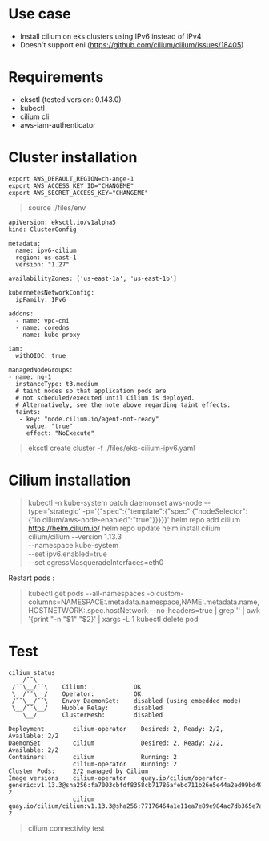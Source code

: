 # Use case

* Install cilium on eks clusters using IPv6 instead of IPv4
* Doesn't support eni (https://github.com/cilium/cilium/issues/18405)

# Requirements

* eksctl (tested version: 0.143.0)
* kubectl
* cilium cli
* aws-iam-authenticator

# Cluster installation

```
export AWS_DEFAULT_REGION=ch-ange-1
export AWS_ACCESS_KEY_ID="CHANGEME"
export AWS_SECRET_ACCESS_KEY="CHANGEME"
```

> source ./files/env

```yaml:
apiVersion: eksctl.io/v1alpha5
kind: ClusterConfig

metadata:
  name: ipv6-cilium
  region: us-east-1
  version: "1.27"

availabilityZones: ['us-east-1a', 'us-east-1b']

kubernetesNetworkConfig:
  ipFamily: IPv6

addons:
  - name: vpc-cni
  - name: coredns
  - name: kube-proxy

iam:
  withOIDC: true

managedNodeGroups:
- name: ng-1
  instanceType: t3.medium
  # taint nodes so that application pods are
  # not scheduled/executed until Cilium is deployed.
  # Alternatively, see the note above regarding taint effects.
  taints:
   - key: "node.cilium.io/agent-not-ready"
     value: "true"
     effect: "NoExecute"
```

> eksctl create cluster -f ./files/eks-cilium-ipv6.yaml


# Cilium installation

> kubectl -n kube-system patch daemonset aws-node --type='strategic' -p='{"spec":{"template":{"spec":{"nodeSelector":{"io.cilium/aws-node-enabled":"true"}}}}}'
helm repo add cilium https://helm.cilium.io/
helm repo update
helm install cilium cilium/cilium --version 1.13.3 \
  --namespace kube-system \
  --set ipv6.enabled=true \
  --set egressMasqueradeInterfaces=eth0


Restart pods :

> kubectl get pods --all-namespaces -o custom-columns=NAMESPACE:.metadata.namespace,NAME:.metadata.name,HOSTNETWORK:.spec.hostNetwork --no-headers=true | grep '<none>' | awk '{print "-n "$1" "$2}' | xargs -L 1 kubectl delete pod

# Test

```
cilium status
    /¯¯\
 /¯¯\__/¯¯\    Cilium:             OK
 \__/¯¯\__/    Operator:           OK
 /¯¯\__/¯¯\    Envoy DaemonSet:    disabled (using embedded mode)
 \__/¯¯\__/    Hubble Relay:       disabled
    \__/       ClusterMesh:        disabled

Deployment        cilium-operator    Desired: 2, Ready: 2/2, Available: 2/2
DaemonSet         cilium             Desired: 2, Ready: 2/2, Available: 2/2
Containers:       cilium             Running: 2
                  cilium-operator    Running: 2
Cluster Pods:     2/2 managed by Cilium
Image versions    cilium-operator    quay.io/cilium/operator-generic:v1.13.3@sha256:fa7003cbfdf8358cb71786afebc711b26e5e44a2ed99bd4944930bba915b8910: 2
                  cilium             quay.io/cilium/cilium:v1.13.3@sha256:77176464a1e11ea7e89e984ac7db365e7af39851507e94f137dcf56c87746314: 2
```

> cilium connectivity test
